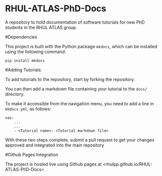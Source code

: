 # RHUL-ATLAS-PhD-Docs
A repository to hold documentation of software tutorials for new PhD students in the RHUL ATLAS group.

#Dependencies

This project is built with the Python package `mkdocs`, which can be installed using the following command:

```
pip install mkdocs
```

#Adding Tutorials

To add tutorials to the repository, start by forking the repository. 

You can then add a markdown file containing your tutorial to the `docs/` directory. 

To make it accessible from the navigation menu, you need to add a line in `mkdocs.yml`, as follows:

```
nav:
	...
	...
	- <Tutorial name>: <Tutorial markdown file>
```

With these two steps complete, submit a pull request to get your changes approved and integrated into the main repository

#Github Pages Integration

The project is hosted live using Github pages at <rhulpp.github.io/RHUL-ATLAS-PhD-Docs>
